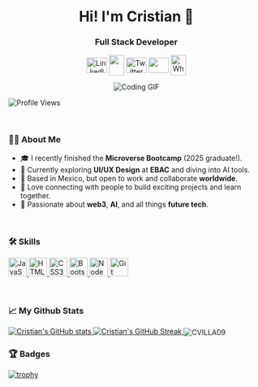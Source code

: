 <h1 align="center">Hi! I'm Cristian 👋</h1>

<h3 align="center">Full Stack Developer</h3>

<p align="center">
  <a href="https://www.linkedin.com/in/cristian-villa-5b518127b/" target="blank"><img align="center" src="https://cdn.jsdelivr.net/npm/simple-icons@3.0.1/icons/linkedin.svg" alt="LinkedIn" height="30" width="40" /></a>
  <a href="https://github.com/CVILLA09" target="blank" ><img align="center" src="https://raw.githubusercontent.com/danielcranney/readme-generator/main/public/icons/socials/github.svg" width="30" height="40" /></a>
  <a href="https://twitter.com/cvillevir" target="blank"><img align="center" src="https://cdn.jsdelivr.net/npm/simple-icons@3.0.1/icons/twitter.svg" alt="Twitter" height="30" width="40" /></a>
  <a href="mailto:c.villavirgen@gmail.com"><img align="center" src="https://simpleicons.org/icons/gmail.svg" height="30" width="40" /></a>
  <a href="https://wa.me/+5213325373226" target="blank"><img align="center" src="https://cdn.jsdelivr.net/npm/simple-icons@3.0.1/icons/whatsapp.svg" alt="WhatsApp" width="30" height="40" /></a>
</p>

<p align="center">
  <img src="https://media2.giphy.com/media/qgQUggAC3Pfv687qPC/giphy.gif" alt="Coding GIF" />
</p>

<p align="left">
  <img src="https://komarev.com/ghpvc/?username=CVILLA09&label=Views&color=blue&style=plastic" alt="Profile Views" />
</p>

<br />

### 👨‍💻 About Me

- 🎓 I recently finished the **Microverse Bootcamp** (2025 graduate!).
- 🌱 Currently exploring **UI/UX Design** at **EBAC** and diving into AI tools.
- 📍 Based in Mexico, but open to work and collaborate **worldwide**.
- 🤝 Love connecting with people to build exciting projects and learn together.
- 🚀 Passionate about **web3**, **AI**, and all things **future tech**.

<br />

### 🛠️ Skills

<p align="left">
  <a href="https://developer.mozilla.org/en-US/docs/Web/JavaScript" target="_blank" rel="noreferrer">
    <img src="https://raw.githubusercontent.com/danielcranney/readme-generator/main/public/icons/skills/javascript-colored.svg" width="36" height="36" alt="JavaScript" />
  </a>
  <a href="https://developer.mozilla.org/en-US/docs/Glossary/HTML5" target="_blank" rel="noreferrer">
    <img src="https://raw.githubusercontent.com/danielcranney/readme-generator/main/public/icons/skills/html5-colored.svg" width="36" height="36" alt="HTML5" />
  </a>
  <a href="https://www.w3.org/TR/CSS/#css" target="_blank" rel="noreferrer">
    <img src="https://raw.githubusercontent.com/danielcranney/readme-generator/main/public/icons/skills/css3-colored.svg" width="36" height="36" alt="CSS3" />
  </a>
  <a href="https://getbootstrap.com/" target="_blank" rel="noreferrer">
    <img src="https://raw.githubusercontent.com/danielcranney/readme-generator/main/public/icons/skills/bootstrap-colored.svg" width="36" height="36" alt="Bootstrap" />
  </a>
  <a href="https://nodejs.org/en/" target="_blank" rel="noreferrer">
    <img src="https://raw.githubusercontent.com/danielcranney/readme-generator/main/public/icons/skills/nodejs-colored.svg" width="36" height="36" alt="NodeJS" />
  </a>
  <a href="https://git-scm.com/" target="_blank" rel="noreferrer">
    <img src="https://raw.githubusercontent.com/danielcranney/readme-generator/main/public/icons/skills/git-colored.svg" width="36" height="36" alt="Git" />
  </a>
</p>

<br />

### 📈 My Github Stats

<a href="http://www.github.com/CVILLA09">
  <img src="https://github-readme-stats.vercel.app/api?username=CVILLA09&show_icons=true&count_private=true&theme=merko&title_color=e25822&icon_color=e25822&ring_color=0891b2&hide_border=true" alt="Cristian's GitHub stats" />
</a>
<a href="http://www.github.com/CVILLA09">
  <img src="https://github-readme-streak-stats.herokuapp.com/?user=CVILLA09&theme=merko&ring=e25822&fire=e25822&currStreakNum=ffffff&currStreakLabel=0891b2&hide_border=true" alt="Cristian's GitHub Streak" />
</a>
<img align="center" src="https://github-readme-stats.vercel.app/api/top-langs?username=CVILLA09&show_icons=true&theme=merko&layout=compact&hide_border=true" alt="CVILLA09" />

<br />

### 🏆 Badges

[![trophy](https://github-profile-trophy.vercel.app/?username=CVILLA09)](https://github.com/ryo-ma/github-profile-trophy)
